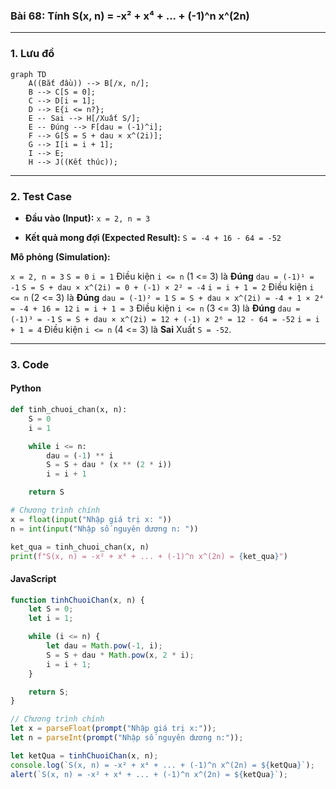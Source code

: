### Bài 68: Tính S(x, n) = -x² + x⁴ + ... + (-1)^n x^(2n)

---

### **1. Lưu đồ**

```mermaid
graph TD
    A((Bắt đầu)) --> B[/x, n/];
    B --> C[S = 0];
    C --> D[i = 1];
    D --> E{i <= n?};
    E -- Sai --> H[/Xuất S/];
    E -- Đúng --> F[dau = (-1)^i];
    F --> G[S = S + dau × x^(2i)];
    G --> I[i = i + 1];
    I --> E;
    H --> J((Kết thúc));
```

---

### **2. Test Case**

- **Đầu vào (Input):** `x = 2, n = 3`

- **Kết quả mong đợi (Expected Result):** `S = -4 + 16 - 64 = -52`


**Mô phỏng (Simulation):**

`x = 2, n = 3`
`S = 0`
`i = 1`
Điều kiện `i <= n` (1 <= 3) là **Đúng**
    `dau = (-1)¹ = -1`
    `S = S + dau × x^(2i) = 0 + (-1) × 2² = -4`
    `i = i + 1 = 2`
Điều kiện `i <= n` (2 <= 3) là **Đúng**
    `dau = (-1)² = 1`
    `S = S + dau × x^(2i) = -4 + 1 × 2⁴ = -4 + 16 = 12`
    `i = i + 1 = 3`
Điều kiện `i <= n` (3 <= 3) là **Đúng**
    `dau = (-1)³ = -1`
    `S = S + dau × x^(2i) = 12 + (-1) × 2⁶ = 12 - 64 = -52`
    `i = i + 1 = 4`
Điều kiện `i <= n` (4 <= 3) là **Sai**
Xuất `S = -52`.

---

### **3. Code**

#### **Python**

```python
def tinh_chuoi_chan(x, n):
    S = 0
    i = 1

    while i <= n:
        dau = (-1) ** i
        S = S + dau * (x ** (2 * i))
        i = i + 1

    return S

# Chương trình chính
x = float(input("Nhập giá trị x: "))
n = int(input("Nhập số nguyên dương n: "))

ket_qua = tinh_chuoi_chan(x, n)
print(f"S(x, n) = -x² + x⁴ + ... + (-1)^n x^(2n) = {ket_qua}")
```

#### **JavaScript**

```javascript
function tinhChuoiChan(x, n) {
    let S = 0;
    let i = 1;

    while (i <= n) {
        let dau = Math.pow(-1, i);
        S = S + dau * Math.pow(x, 2 * i);
        i = i + 1;
    }

    return S;
}

// Chương trình chính
let x = parseFloat(prompt("Nhập giá trị x:"));
let n = parseInt(prompt("Nhập số nguyên dương n:"));

let ketQua = tinhChuoiChan(x, n);
console.log(`S(x, n) = -x² + x⁴ + ... + (-1)^n x^(2n) = ${ketQua}`);
alert(`S(x, n) = -x² + x⁴ + ... + (-1)^n x^(2n) = ${ketQua}`);
```